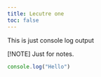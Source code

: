 ```yaml
---
title: Lecutre one
toc: false
---
```

This is just console log output

[!NOTE]
Just for notes. 

```javascript
console.log("Hello")
```

